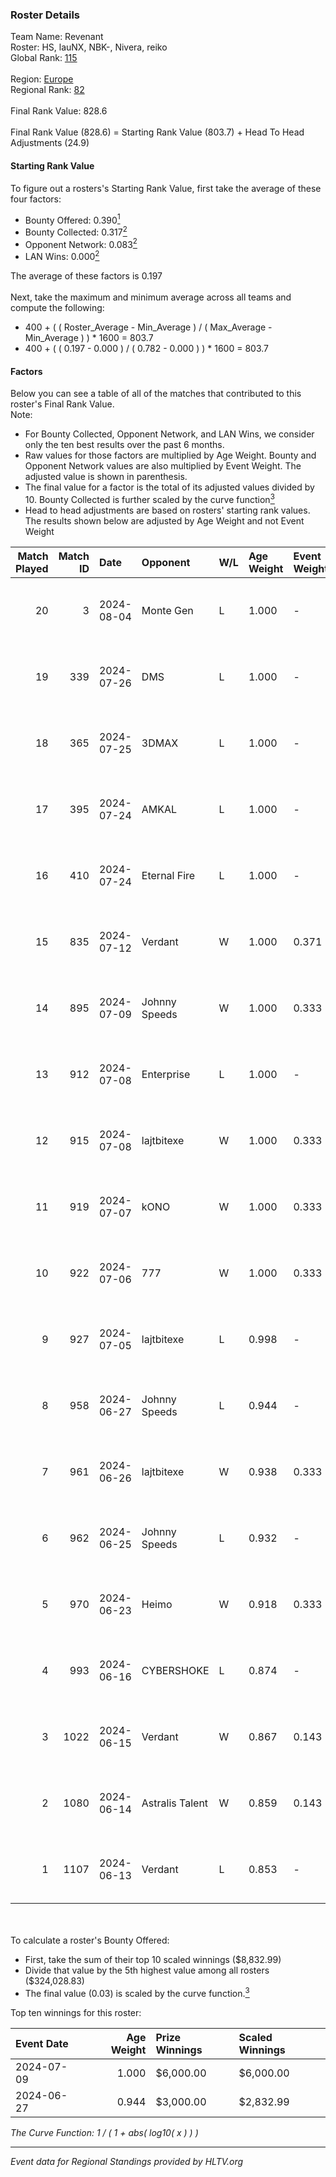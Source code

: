 ### Roster Details<br />
Team Name: Revenant<br />
Roster: HS, lauNX, NBK-, Nivera, reiko<br />
Global Rank: [115](../standings_global.md)<br />
<br />
Region: [Europe]( ../standings_europe.md)<br />
Regional Rank: [82]( ../standings_europe.md)<br />
<br />
Final Rank Value:  828.6<br />
<br />
Final Rank Value (828.6) = Starting Rank Value (803.7) + Head To Head Adjustments (24.9)<br />

#### Starting Rank Value<br />
To figure out a rosters's Starting Rank Value, first take the average of these four factors:<br />
- Bounty Offered: 0.390[<sup>1</sup>](#table2)
- Bounty Collected: 0.317[<sup>2</sup>](#table1)
- Opponent Network: 0.083[<sup>2</sup>](#table1)
- LAN Wins: 0.000[<sup>2</sup>](#table1)

The average of these factors is 0.197<br />
<br />
Next, take the maximum and minimum average across all teams and compute the following:<br />
- 400 + ( ( Roster_Average - Min_Average ) / ( Max_Average - Min_Average ) ) * 1600 = 803.7
- 400 + ( ( 0.197 - 0.000 ) / ( 0.782 - 0.000 ) ) * 1600 = 803.7


#### Factors<br />
Below you can see a table of all of the matches that contributed to this roster's Final Rank Value.<br />
Note:<br />

- For Bounty Collected, Opponent Network, and LAN Wins, we consider only the ten best results over the past 6 months.
- Raw values for those factors are multiplied by Age Weight. Bounty and Opponent Network values are also multiplied by Event Weight. The adjusted value is shown in parenthesis.
- The final value for a factor is the total of its adjusted values divided by 10. Bounty Collected is further scaled by the curve function[<sup>3</sup>](#curveFunction)
- Head to head adjustments are based on rosters' starting rank values. The results shown below are adjusted by Age Weight and not Event Weight
<span id="table1"></span><br />


| Match Played | Match ID | Date       | Opponent        | W/L | Age Weight | Event Weight | Bounty Collected | Opponent Network | LAN Wins  | H2H Adj. | Roster                           |
| -: | -: | :- | :- | :- | :- | :- | :- | :- | :- | -: | :- |
|           20 |        3 | 2024-08-04 | Monte Gen       | L   | 1.000      | -            | -                | -                | -         |   -26.92 | HS, lauNX, NBK-, Nivera, reiko   |
|           19 |      339 | 2024-07-26 | DMS             | L   | 1.000      | -            | -                | -                | -         |   -13.92 | adeX, Jeebs, NBK-, Nivera, reiko |
|           18 |      365 | 2024-07-25 | 3DMAX           | L   | 1.000      | -            | -                | -                | -         |    -1.86 | adeX, Jeebs, NBK-, Nivera, reiko |
|           17 |      395 | 2024-07-24 | AMKAL           | L   | 1.000      | -            | -                | -                | -         |    -4.23 | adeX, lauNX, NBK-, Nivera, reiko |
|           16 |      410 | 2024-07-24 | Eternal Fire    | L   | 1.000      | -            | -                | -                | -         |    -0.47 | adeX, lauNX, NBK-, Nivera, reiko |
|           15 |      835 | 2024-07-12 | Verdant         | W   | 1.000      | 0.371        | 0.015 (0.005)    | 0.299 (0.111)    | 0 (0.000) |    14.58 | adeX, lauNX, NBK-, Nivera, reiko |
|           14 |      895 | 2024-07-09 | Johnny Speeds   | W   | 1.000      | 0.333        | 0.122 (0.041)    | 0.941 (0.314)    | 0 (0.000) |    28.45 | adeX, lauNX, NBK-, Nivera, reiko |
|           13 |      912 | 2024-07-08 | Enterprise      | L   | 1.000      | -            | -                | -                | -         |   -11.08 | adeX, lauNX, NBK-, Nivera, reiko |
|           12 |      915 | 2024-07-08 | lajtbitexe      | W   | 1.000      | 0.333        | 0.007 (0.002)    | 0.113 (0.038)    | 0 (0.000) |    10.81 | adeX, lauNX, NBK-, Nivera, reiko |
|           11 |      919 | 2024-07-07 | kONO            | W   | 1.000      | 0.333        | 0.028 (0.009)    | 0.536 (0.179)    | 0 (0.000) |    17.32 | adeX, lauNX, NBK-, Nivera, reiko |
|           10 |      922 | 2024-07-06 | 777             | W   | 1.000      | 0.333        | 0.015 (0.005)    | 0.181 (0.060)    | 0 (0.000) |    11.51 | adeX, lauNX, NBK-, Nivera, reiko |
|            9 |      927 | 2024-07-05 | lajtbitexe      | L   | 0.998      | -            | -                | -                | -         |   -19.80 | adeX, lauNX, NBK-, Nivera, reiko |
|            8 |      958 | 2024-06-27 | Johnny Speeds   | L   | 0.944      | -            | -                | -                | -         |    -2.51 | adeX, lauNX, NBK-, Nivera, reiko |
|            7 |      961 | 2024-06-26 | lajtbitexe      | W   | 0.938      | 0.333        | 0.007 (0.002)    | 0.113 (0.035)    | 0 (0.000) |    10.52 | adeX, lauNX, NBK-, Nivera, reiko |
|            6 |      962 | 2024-06-25 | Johnny Speeds   | L   | 0.932      | -            | -                | -                | -         |    -2.41 | adeX, lauNX, NBK-, Nivera, reiko |
|            5 |      970 | 2024-06-23 | Heimo           | W   | 0.918      | 0.333        | 0.006 (0.002)    | 0.107 (0.033)    | 0 (0.000) |     8.84 | adeX, lauNX, NBK-, Nivera, reiko |
|            4 |      993 | 2024-06-16 | CYBERSHOKE      | L   | 0.874      | -            | -                | -                | -         |   -11.12 | adeX, lauNX, NBK-, Nivera, reiko |
|            3 |     1022 | 2024-06-15 | Verdant         | W   | 0.867      | 0.143        | 0.015 (0.002)    | 0.299 (0.037)    | 0 (0.000) |    16.19 | adeX, lauNX, NBK-, Nivera, reiko |
|            2 |     1080 | 2024-06-14 | Astralis Talent | W   | 0.859      | 0.143        | 0.009 (0.001)    | 0.162 (0.020)    | 0 (0.000) |    10.75 | adeX, lauNX, NBK-, Nivera, reiko |
|            1 |     1107 | 2024-06-13 | Verdant         | L   | 0.853      | -            | -                | -                | -         |    -9.77 | adeX, lauNX, NBK-, Nivera, reiko |

<br />
<span id="table2"></span><br />
To calculate a roster's Bounty Offered:<br />

- First, take the sum of their top 10 scaled winnings ($8,832.99)
- Divide that value by the 5th highest value among all rosters ($324,028.83)
- The final value (0.03) is scaled by the curve function.[<sup>3</sup>](#curveFunction)

Top ten winnings for this roster:<br />

| Event Date | Age Weight | Prize Winnings | Scaled Winnings |
| :- | -: | :- | :- |
| 2024-07-09 |      1.000 | $6,000.00      | $6,000.00       |
| 2024-06-27 |      0.944 | $3,000.00      | $2,832.99       |


<span id="curveFunction"></span>_The Curve Function: 1 / ( 1 + abs( log10( x ) ) )_<br />

---
_Event data for Regional Standings provided by HLTV.org_<br />
